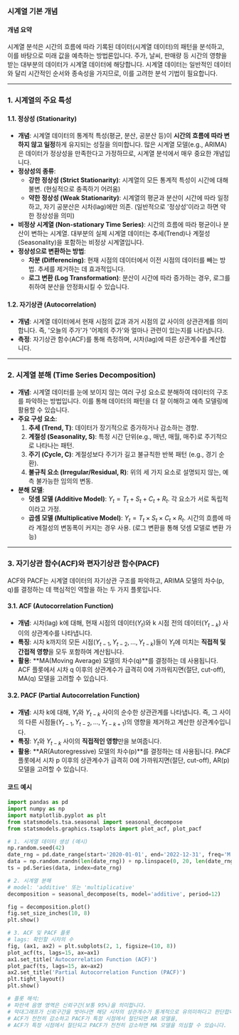 ### 시계열 기본 개념

#### 개념 요약
시계열 분석은 시간의 흐름에 따라 기록된 데이터(시계열 데이터)의 패턴을 분석하고, 이를 바탕으로 미래 값을 예측하는 방법론입니다. 주가, 날씨, 판매량 등 시간의 영향을 받는 대부분의 데이터가 시계열 데이터에 해당합니다. 시계열 데이터는 일반적인 데이터와 달리 시간적인 순서와 종속성을 가지므로, 이를 고려한 분석 기법이 필요합니다.

---

### 1. 시계열의 주요 특성

#### 1.1. 정상성 (Stationarity)
- **개념**: 시계열 데이터의 통계적 특성(평균, 분산, 공분산 등)이 **시간의 흐름에 따라 변하지 않고 일정**하게 유지되는 성질을 의미합니다. 많은 시계열 모델(e.g., ARIMA)은 데이터가 정상성을 만족한다고 가정하므로, 시계열 분석에서 매우 중요한 개념입니다.
- **정상성의 종류**:
    - **강한 정상성 (Strict Stationarity)**: 시계열의 모든 통계적 특성이 시간에 대해 불변. (현실적으로 충족하기 어려움)
    - **약한 정상성 (Weak Stationarity)**: 시계열의 평균과 분산이 시간에 따라 일정하고, 자기 공분산은 시차(lag)에만 의존. (일반적으로 '정상성'이라고 하면 약한 정상성을 의미)
- **비정상 시계열 (Non-stationary Time Series)**: 시간의 흐름에 따라 평균이나 분산이 변하는 시계열. 대부분의 실제 시계열 데이터는 추세(Trend)나 계절성(Seasonality)을 포함하는 비정상 시계열입니다.
- **정상성으로 변환하는 방법**:
    - **차분 (Differencing)**: 현재 시점의 데이터에서 이전 시점의 데이터를 빼는 방법. 추세를 제거하는 데 효과적입니다.
    - **로그 변환 (Log Transformation)**: 분산이 시간에 따라 증가하는 경우, 로그를 취하여 분산을 안정화시킬 수 있습니다.

#### 1.2. 자기상관 (Autocorrelation)
- **개념**: 시계열 데이터에서 현재 시점의 값과 과거 시점의 값 사이의 상관관계를 의미합니다. 즉, '오늘의 주가'가 '어제의 주가'와 얼마나 관련이 있는지를 나타냅니다.
- **측정**: 자기상관 함수(ACF)를 통해 측정하며, 시차(lag)에 따른 상관계수를 계산합니다.

---

### 2. 시계열 분해 (Time Series Decomposition)
- **개념**: 시계열 데이터를 눈에 보이지 않는 여러 구성 요소로 분해하여 데이터의 구조를 파악하는 방법입니다. 이를 통해 데이터의 패턴을 더 잘 이해하고 예측 모델링에 활용할 수 있습니다.
- **주요 구성 요소**:
    1.  **추세 (Trend, T)**: 데이터가 장기적으로 증가하거나 감소하는 경향.
    2.  **계절성 (Seasonality, S)**: 특정 시간 단위(e.g., 매년, 매월, 매주)로 주기적으로 나타나는 패턴.
    3.  **주기 (Cycle, C)**: 계절성보다 주기가 길고 불규칙한 반복 패턴 (e.g., 경기 순환).
    4.  **불규칙 요소 (Irregular/Residual, R)**: 위의 세 가지 요소로 설명되지 않는, 예측 불가능한 임의의 변동.
- **분해 모델**:
    - **덧셈 모델 (Additive Model)**: $Y_t = T_t + S_t + C_t + R_t$. 각 요소가 서로 독립적이라고 가정.
    - **곱셈 모델 (Multiplicative Model)**: $Y_t = T_t \times S_t \times C_t \times R_t$. 시간의 흐름에 따라 계절성의 변동폭이 커지는 경우 사용. (로그 변환을 통해 덧셈 모델로 변환 가능)

---

### 3. 자기상관 함수(ACF)와 편자기상관 함수(PACF)

ACF와 PACF는 시계열 데이터의 자기상관 구조를 파악하고, ARIMA 모델의 차수(p, q)를 결정하는 데 핵심적인 역할을 하는 두 가지 플롯입니다.

#### 3.1. ACF (Autocorrelation Function)
- **개념**: 시차(lag) k에 대해, 현재 시점의 데이터($Y_t$)와 k 시점 전의 데이터($Y_{t-k}$) 사이의 상관계수를 나타냅니다.
- **특징**: 시차 k까지의 모든 시점($Y_{t-1}, Y_{t-2}, ..., Y_{t-k}$)들이 $Y_t$에 미치는 **직접적 및 간접적 영향**을 모두 포함하여 계산됩니다.
- **활용**: **MA(Moving Average) 모델의 차수(q)**를 결정하는 데 사용됩니다. ACF 플롯에서 시차 q 이후의 상관계수가 급격히 0에 가까워지면(절단, cut-off), MA(q) 모델을 고려할 수 있습니다.

#### 3.2. PACF (Partial Autocorrelation Function)
- **개념**: 시차 k에 대해, $Y_t$와 $Y_{t-k}$ 사이의 순수한 상관관계를 나타냅니다. 즉, 그 사이의 다른 시점들($Y_{t-1}, Y_{t-2}, ..., Y_{t-k+1}$)의 영향을 제거하고 계산한 상관계수입니다.
- **특징**: $Y_t$와 $Y_{t-k}$ 사이의 **직접적인 영향**만을 보여줍니다.
- **활용**: **AR(Autoregressive) 모델의 차수(p)**를 결정하는 데 사용됩니다. PACF 플롯에서 시차 p 이후의 상관계수가 급격히 0에 가까워지면(절단, cut-off), AR(p) 모델을 고려할 수 있습니다.

#### 코드 예시
```python
import pandas as pd
import numpy as np
import matplotlib.pyplot as plt
from statsmodels.tsa.seasonal import seasonal_decompose
from statsmodels.graphics.tsaplots import plot_acf, plot_pacf

# 1. 시계열 데이터 생성 (예시)
np.random.seed(42)
date_rng = pd.date_range(start='2020-01-01', end='2022-12-31', freq='M')
data = np.random.randn(len(date_rng)) + np.linspace(0, 20, len(date_rng)) # 추세 추가
ts = pd.Series(data, index=date_rng)

# 2. 시계열 분해
# model: 'additive' 또는 'multiplicative'
decomposition = seasonal_decompose(ts, model='additive', period=12)

fig = decomposition.plot()
fig.set_size_inches(10, 8)
plt.show()

# 3. ACF 및 PACF 플롯
# lags: 확인할 시차의 수
fig, (ax1, ax2) = plt.subplots(2, 1, figsize=(10, 8))
plot_acf(ts, lags=15, ax=ax1)
ax1.set_title('Autocorrelation Function (ACF)')
plot_pacf(ts, lags=15, ax=ax2)
ax2.set_title('Partial Autocorrelation Function (PACF)')
plt.tight_layout()
plt.show()

# 플롯 해석:
# 파란색 음영 영역은 신뢰구간(보통 95%)을 의미합니다.
# 막대그래프가 신뢰구간을 벗어나면 해당 시차의 상관계수가 통계적으로 유의미하다고 판단합니다.
# ACF가 천천히 감소하고 PACF가 특정 시점에서 절단되면 AR 모델을,
# ACF가 특정 시점에서 절단되고 PACF가 천천히 감소하면 MA 모델을 의심할 수 있습니다.
```
